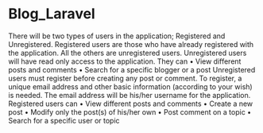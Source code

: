 # Blog_Laravel
There will be two types of users in the application; Registered and Unregistered. Registered users are those who have already registered with the application. All the others are unregistered users.
Unregistered users will have read only access to the application. They can
•	View different posts and comments
•	Search for a specific blogger or a post
Unregistered users must register before creating any post or comment. To register, a unique email address and other basic information (according to your wish) is needed. The email address will be his/her username for the application.
Registered users can
•	View different posts and comments
•	Create a new post
•	Modify only the post(s) of his/her own
•	Post comment on a topic
•	Search for a specific user or topic
